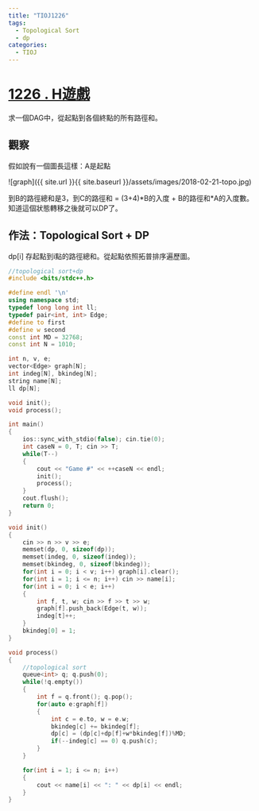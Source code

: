 ```yaml
---
title: "TIOJ1226"
tags:
  - Topological Sort
  - dp
categories:
  - TIOJ
---
```


# [1226 . H遊戲](http://tioj.infor.org/problems/1226)

求一個DAG中，從起點到各個終點的所有路徑和。

## 觀察

假如說有一個圖長這樣：A是起點

![graph]({{ site.url }}{{ site.baseurl }}/assets/images/2018-02-21-topo.jpg)

到B的路徑總和是3，到C的路徑和 = (3+4)\*B的入度 + B的路徑和\*A的入度數。知道這個狀態轉移之後就可以DP了。

## 作法：Topological Sort + DP

dp[i] 存起點到i點的路徑總和。從起點依照拓普排序遍歷圖。

```c++
//topological sort+dp
#include <bits/stdc++.h>

#define endl '\n'
using namespace std;
typedef long long int ll;
typedef pair<int, int> Edge;
#define to first
#define w second
const int MD = 32768;
const int N = 1010;

int n, v, e;
vector<Edge> graph[N];
int indeg[N], bkindeg[N];
string name[N];
ll dp[N];

void init();
void process();

int main()
{
    ios::sync_with_stdio(false); cin.tie(0);
    int caseN = 0, T; cin >> T;
    while(T--)
    {
        cout << "Game #" << ++caseN << endl;
        init();
        process();
    }
    cout.flush();
    return 0;
}

void init()
{
    cin >> n >> v >> e;
    memset(dp, 0, sizeof(dp));
    memset(indeg, 0, sizeof(indeg));
    memset(bkindeg, 0, sizeof(bkindeg));
    for(int i = 0; i < v; i++) graph[i].clear();
    for(int i = 1; i <= n; i++) cin >> name[i];
    for(int i = 0; i < e; i++)
    {
        int f, t, w; cin >> f >> t >> w;
        graph[f].push_back(Edge(t, w));
        indeg[t]++;
    }
    bkindeg[0] = 1;
}

void process()
{
    //topological sort
    queue<int> q; q.push(0);
    while(!q.empty())
    {
        int f = q.front(); q.pop();
        for(auto e:graph[f])
        {
            int c = e.to, w = e.w;
            bkindeg[c] += bkindeg[f];
            dp[c] = (dp[c]+dp[f]+w*bkindeg[f])%MD;
            if(--indeg[c] == 0) q.push(c);
        }
    }

    for(int i = 1; i <= n; i++)
    {
        cout << name[i] << ": " << dp[i] << endl;
    }
}
```

